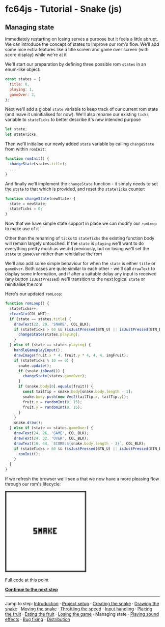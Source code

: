 # fc64js - Tutorial - Snake (js)

## Managing state

Immediately restarting on losing serves a purpose but it feels a little abrupt. We can introduce the concept of states to improve our rom's flow. We'll add some nice extra features like a title screen and game over screen (with score display) while we're at it

We'll start our preparation by defining three possible rom `states` in an enum-like object:

```js
const states = {
  title: 0,
  playing: 1,
  gameOver: 2,
};
```

Next we'll add a global `state` variable to keep track of our current rom state (and leave it uninitialised for now). We'll also rename our existing `ticks` variable to `stateTicks` to better describe it's new intended purpose

```js
let state;
let stateTicks;
```

Then we'll initialise our newly added `state` variable by calling `changeState` from within `romInit`:

```js
function romInit() {
  changeState(states.title);
  ...
}
```

And finally we'll implement the `changeState` function - it simply needs to set the `state` to that which is provided, and reset the `stateTicks` counter:

```js
function changeState(newState) {
  state = newState;
  stateTicks = 0;
}
```

Now that we have simple state support in place we can modify our `romLoop` to make use of it

Other than the renaming of `ticks` to `stateTicks` the existing function body will remain largely untouched. If the `state` is `playing` we'll want to do everything pretty much as we did previously, but on losing we'll set the `state` to `gameOver` rather than reinitialise the rom

We'll also add some simple behaviour for when the `state` is either `title` or `gameOver`. Both cases are quite similar to each other - we'll call `drawText` to display some information, and if after a suitable delay any input is received (any button `isJustPressed`) we'll transition to the next logical `state` or reinitialise the rom

Here's our updated `romLoop`:

```js
function romLoop() {
  stateTicks++;
  clearGfx(COL_WHT);
  if (state == states.title) {
    drawText(22, 29, 'SNAKE', COL_BLK);
    if (stateTicks > 60 && (isJustPressed(BTN_U) || isJustPressed(BTN_D) || isJustPressed(BTN_L) || isJustPressed(BTN_R) || isJustPressed(BTN_A) || isJustPressed(BTN_B))) {
      changeState(states.playing);
    }
  } else if (state == states.playing) {
    handleGameplayInput();
    drawImage(fruit.x * 4, fruit.y * 4, 4, 4, imgFruit);
    if (stateTicks % 10 == 0) {
      snake.update();
      if (snake.isDead()) {
        changeState(states.gameOver);
      }
      if (snake.body[0].equals(fruit)) {
        const tailTip = snake.body[snake.body.length - 1];
        snake.body.push(new Vec2(tailTip.x, tailTip.y));
        fruit.x = randomInt(0, 15);
        fruit.y = randomInt(0, 15);
      }
    }
    snake.draw();
  } else if (state == states.gameOver) {
    drawText(24, 26, 'GAME', COL_BLK);
    drawText(24, 32, 'OVER', COL_BLK);
    drawText(16, 44, `SCORE:${snake.body.length - 3}`, COL_BLK);
    if (stateTicks > 60 && (isJustPressed(BTN_U) || isJustPressed(BTN_D) || isJustPressed(BTN_L) || isJustPressed(BTN_R) || isJustPressed(BTN_A) || isJustPressed(BTN_B))) {
      romInit();
    }
  }
}
```

If we refresh the browser we'll see a that we now have a more pleasing flow through our rom's lifecycle:

<img src="images/0-preview.gif" width="264"/>

[Full code at this point](versions/v10.html)

[**Continue to the next step**](11.md)

---

Jump to step: [Introduction](readme.md) · [Project setup](01.md) · [Creating the snake](02.md) · [Drawing the snake](03.md) · [Moving the snake](04.md) · [Throttling the speed](05.md) · [Input handling](06.md) · [Placing the fruit](07.md) · [Eating the fruit](08.md) · [Losing the game](09.md) · Managing state · [Playing sound effects](11.md) · [Bug fixing](12.md) · [Distribution](13.md)

